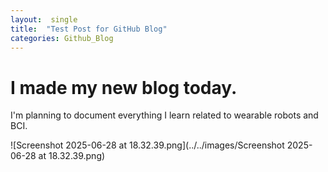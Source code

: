 ```yaml
---
layout:  single
title:  "Test Post for GitHub Blog"
categories: Github_Blog
---
```


# I made my new blog today.

I'm planning to document everything I learn related to wearable robots and BCI.

![Screenshot 2025-06-28 at 18.32.39.png](../../images/Screenshot 2025-06-28 at 18.32.39.png)